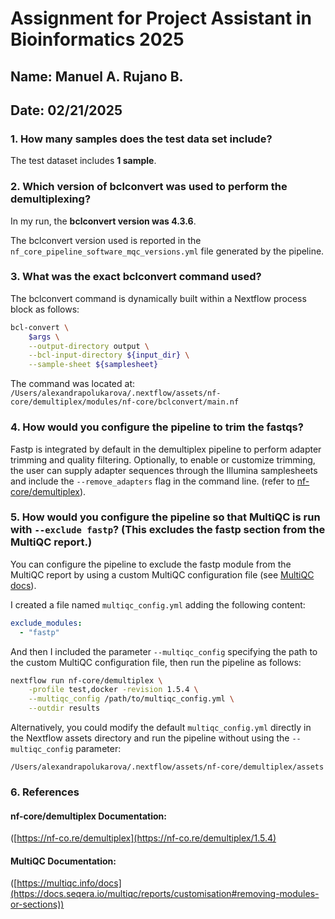 # **Assignment for Project Assistant in Bioinformatics 2025**
## Name: Manuel A. Rujano B.
## Date: 02/21/2025

### 1. How many samples does the test data set include?
The test dataset includes **1 sample**.

### 2. Which version of bclconvert was used to perform the demultiplexing?
 
In my run, the **bclconvert version was 4.3.6**.

The bclconvert version used is reported in the `nf_core_pipeline_software_mqc_versions.yml` file generated by the pipeline. 

### 3. What was the exact bclconvert command used?

The bclconvert command is dynamically built within a Nextflow process block as follows:

```bash
bcl-convert \
    $args \
    --output-directory output \
    --bcl-input-directory ${input_dir} \
    --sample-sheet ${samplesheet}
```
The command was located at:
`/Users/alexandrapolukarova/.nextflow/assets/nf-core/demultiplex/modules/nf-core/bclconvert/main.nf`

### 4. How would you configure the pipeline to trim the fastqs?  
Fastp is integrated by default in the demultiplex pipeline to perform adapter trimming and quality filtering. Optionally, to enable or customize trimming, the user can supply adapter sequences through the Illumina samplesheets and include the `--remove_adapters` flag in the command line. (refer to [nf-core/demultiplex](https://nf-co.re/demultiplex/1.5.4/docs/usage/)).  

### 5. How would you configure the pipeline so that MultiQC is run with `--exclude fastp`? (This excludes the fastp section from the MultiQC report.) 

You can configure the pipeline to exclude the fastp module from the MultiQC report by using a custom MultiQC configuration file (see [MultiQC docs](https://docs.seqera.io/multiqc/reports/customisation#removing-modules-or-sections)).  

I created a file named `multiqc_config.yml` adding the following content:  

```yaml
exclude_modules:
  - "fastp"
```

And then I included the parameter `--multiqc_config` specifying the path to the custom MultiQC configuration file, then run the pipeline as follows:

```bash
nextflow run nf-core/demultiplex \
    -profile test,docker -revision 1.5.4 \
    --multiqc_config /path/to/multiqc_config.yml \
    --outdir results  
```
Alternatively, you could modify the default `multiqc_config.yml` directly in the Nextflow assets directory and run the pipeline without using the `--multiqc_config` parameter:

`/Users/alexandrapolukarova/.nextflow/assets/nf-core/demultiplex/assets`

### 6. References

#### nf-core/demultiplex Documentation:
([https://nf-co.re/demultiplex](https://nf-co.re/demultiplex/1.5.4)
#### MultiQC Documentation:
([https://multiqc.info/docs](https://docs.seqera.io/multiqc/reports/customisation#removing-modules-or-sections))
